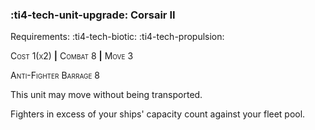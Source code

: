 ### :ti4-tech-unit-upgrade: **Corsair II**

Requirements: :ti4-tech-biotic: :ti4-tech-propulsion:

<span style="font-variant:small-caps;">Cost 1(x2)</span> __|__ <span style="font-variant:small-caps;">Combat 8</span> __|__ <span style="font-variant:small-caps;">Move 3

<span style="font-variant:small-caps;">Anti-Fighter Barrage</span> 8

This unit may move without being transported.

Fighters in excess of your ships' capacity count against your fleet pool.
